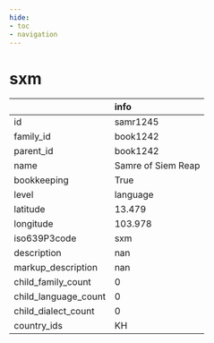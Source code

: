```yaml
---
hide:
- toc
- navigation
---
```

# sxm
|                      | info               |
|:---------------------|:-------------------|
| id                   | samr1245           |
| family_id            | book1242           |
| parent_id            | book1242           |
| name                 | Samre of Siem Reap |
| bookkeeping          | True               |
| level                | language           |
| latitude             | 13.479             |
| longitude            | 103.978            |
| iso639P3code         | sxm                |
| description          | nan                |
| markup_description   | nan                |
| child_family_count   | 0                  |
| child_language_count | 0                  |
| child_dialect_count  | 0                  |
| country_ids          | KH                 |